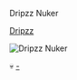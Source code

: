 Dripzz Nuker

[Dripzz](http://dripzz.cf)

![Dripzz Nuker](https://images-ext-2.discordapp.net/external/5kATVb-Hk9CS9xAftheGLo82E2vgyhGcOxm65LW9Uhk/https/cdn.upload.systems/uploads/kupvJg8G.png?width=704&height=397 'Nuker')

💀
[-](https://i.pinimg.com/originals/6a/ba/e2/6abae2d1db6578ed212918737dad91d5.gif?width=700&height=390 'c')
